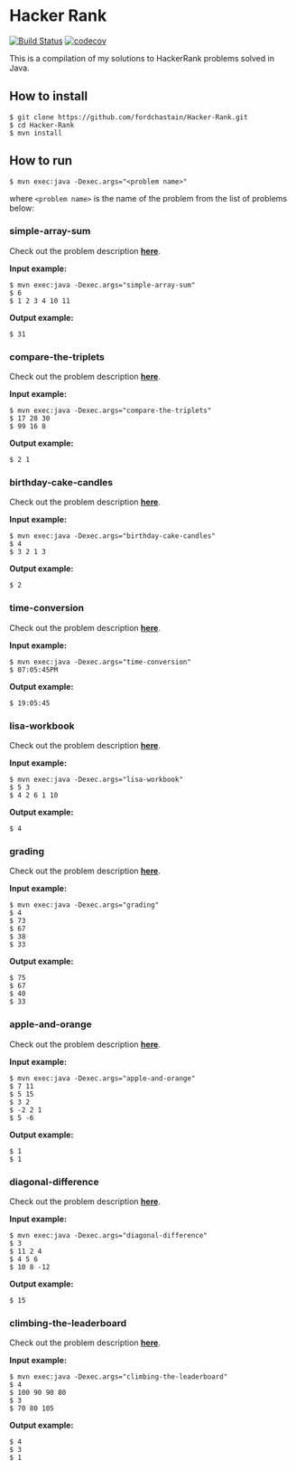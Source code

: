 # Hacker Rank 

[![Build Status](https://www.travis-ci.com/fordchastain/Hacker-Rank.svg?branch=main)](https://www.travis-ci.com/fordchastain/Hacker-Rank/)
[![codecov](https://codecov.io/gh/fordchastain/Hacker-Rank/branch/main/graphs/badge.svg)](https://codecov.io/gh/fordchastain/Hacker-Rank/)

This is a compilation of my solutions to HackerRank problems solved in Java.

## How to install

```
$ git clone https://github.com/fordchastain/Hacker-Rank.git
$ cd Hacker-Rank
$ mvn install
```

## How to run

```
$ mvn exec:java -Dexec.args="<problem name>"
```

where `<problem name>` is the name of the problem from the list of problems below:

### simple-array-sum

Check out the problem description **[here](https://www.hackerrank.com/challenges/simple-array-sum/problem)**.

**Input example:**
```
$ mvn exec:java -Dexec.args="simple-array-sum"
$ 6
$ 1 2 3 4 10 11
```

**Output example:**
```
$ 31
```

### compare-the-triplets

Check out the problem description **[here](https://www.hackerrank.com/challenges/compare-the-triplets/problem)**.

**Input example:**
```
$ mvn exec:java -Dexec.args="compare-the-triplets"
$ 17 28 30
$ 99 16 8
```

**Output example:**
```
$ 2 1
```

### birthday-cake-candles

Check out the problem description **[here](https://www.hackerrank.com/challenges/birthday-cake-candles/problem)**.

**Input example:**
```
$ mvn exec:java -Dexec.args="birthday-cake-candles"
$ 4
$ 3 2 1 3
```

**Output example:**
```
$ 2
```

### time-conversion

Check out the problem description **[here](https://www.hackerrank.com/challenges/time-conversion/problem)**.

**Input example:**
```
$ mvn exec:java -Dexec.args="time-conversion"
$ 07:05:45PM
```

**Output example:**
```
$ 19:05:45
```

### lisa-workbook

Check out the problem description **[here](https://www.hackerrank.com/challenges/lisa-workbook/problem)**.

**Input example:**
```
$ mvn exec:java -Dexec.args="lisa-workbook"
$ 5 3
$ 4 2 6 1 10
```

**Output example:**
```
$ 4
```

### grading

Check out the problem description **[here](https://www.hackerrank.com/challenges/grading/problem)**.

**Input example:**
```
$ mvn exec:java -Dexec.args="grading"
$ 4
$ 73
$ 67
$ 38
$ 33
```

**Output example:**
```
$ 75
$ 67
$ 40
$ 33
```

### apple-and-orange

Check out the problem description **[here](https://www.hackerrank.com/challenges/apple-and-orange/problem)**.

**Input example:**
```
$ mvn exec:java -Dexec.args="apple-and-orange"
$ 7 11
$ 5 15
$ 3 2
$ -2 2 1
$ 5 -6
```

**Output example:**
```
$ 1
$ 1
```

### diagonal-difference

Check out the problem description **[here](https://www.hackerrank.com/challenges/diagonal-difference/problem)**.

**Input example:**
```
$ mvn exec:java -Dexec.args="diagonal-difference"
$ 3
$ 11 2 4
$ 4 5 6
$ 10 8 -12
```

**Output example:**
```
$ 15
```

### climbing-the-leaderboard

Check out the problem description **[here](https://www.hackerrank.com/challenges/climbing-the-leaderboard/problem)**.

**Input example:**
```
$ mvn exec:java -Dexec.args="climbing-the-leaderboard"
$ 4
$ 100 90 90 80
$ 3
$ 70 80 105
```

**Output example:**
```
$ 4
$ 3
$ 1
```